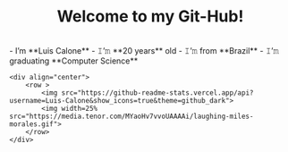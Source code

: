 <h1 align="center"> 
Welcome to my Git-Hub!
</h1>
<body>
    <br >
    - I’m **Luis Calone**
    - 𝙸’𝚖 **20 years** old
    - 𝙸’𝚖 from **Brazil**
    - 𝙸’𝚖 graduating **Computer Science**
    <br/>
    
    <div align="center">
        <row >
            <img src="https://github-readme-stats.vercel.app/api?username=Luis-Calone&show_icons=true&theme=github_dark">
            <img width=25% src="https://media.tenor.com/MYaoHv7vvoUAAAAi/laughing-miles-morales.gif">
        </row>
    </div>


</body>
